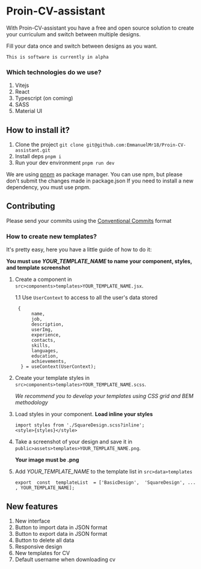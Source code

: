 
# Proin-CV-assistant
With Proin-CV-assistant you have a free and open source solution to create your curriculum and switch between multiple designs.

Fill your data once and switch between designs as you want.

``` 
This is software is currently in alpha
```
### Which technologies do we use?

1. Vitejs
2. React
3. Typescript (on coming)
4. SASS
5. Material UI

## How to install it?
1. Clone the project ```git clone git@github.com:EmmanuelMr18/Proin-CV-assistant.git```
2. Install deps     ``` pnpm i ```
3. Run your dev environment ``` pnpm run dev ```

We are using [pnpm](https://pnpm.io/) as package manager. You can use npm, but please don't submit the changes made in package.json
If you need to install a new dependency, you must use pnpm.

## Contributing
Please send your commits using the [Conventional Commits](https://www.conventionalcommits.org/en/v1.0.0/) format
### How to create new templates?
It's pretty easy, here you have a little guide of how to do it:

**You must use *YOUR_TEMPLATE_NAME*  to name your component, styles, and template screenshot**
1. Create a component in ```src>components>templates>YOUR_TEMPLATE_NAME.jsx```.
     
    1.1 Use ```UserContext``` to access to all the user's data stored
    ```
     {
          name,
          job,
          description,
          userImg,
          experience,
          contacts,
          skills,
          languages,
          education,
          achievements,
      } = useContext(UserContext);
    ```
2. Create your template styles in ```src>components>templates>YOUR_TEMPLATE_NAME.scss```. 
	
	*We recommend you to develop your templates using CSS grid and BEM methodology*
4. Load styles in your component. **Load inline your styles**
    ```
    import styles from './SquareDesign.scss?inline'; 
    <style>{styles}</style>
    ```
5. Take a screenshot of your design and save it in ```public>assets>templates>YOUR_TEMPLATE_NAME.png```.
    
    **Your image must be .png**
7. Add *YOUR_TEMPLATE_NAME* to the template list in `src>data>templates`
	```
	export  const  templateList  = ['BasicDesign',  'SquareDesign', ... , YOUR_TEMPLATE_NAME];
	```
## New features
1. New interface
2. Button to import data in JSON format
3. Button to export data in JSON format
4. Button to delete all data
5. Responsive design
6. New templates for CV
7. Default username when downloading cv
